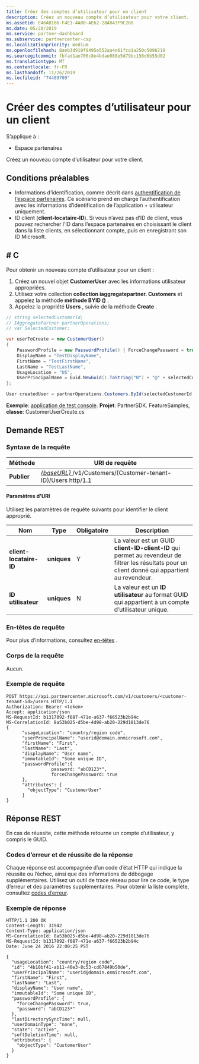 ```yaml
---
title: Créer des comptes d’utilisateur pour un client
description: Créez un nouveau compte d’utilisateur pour votre client.
ms.assetid: E46AB186-F4E1-4A00-AE62-28A843F9C288
ms.date: 05/28/2019
ms.service: partner-dashboard
ms.subservice: partnercenter-csp
ms.localizationpriority: medium
ms.openlocfilehash: 8aeb3d910f8495e552aa4e61fca1a250c5096210
ms.sourcegitcommit: fbfad1ae706c8e4bdae080e5d79bc158d6b55d02
ms.translationtype: MT
ms.contentlocale: fr-FR
ms.lasthandoff: 11/26/2019
ms.locfileid: "74489709"
---
```

# <a name="create-user-accounts-for-a-customer"></a>Créer des comptes d’utilisateur pour un client

S’applique à :

- Espace partenaires

Créez un nouveau compte d’utilisateur pour votre client.

## <a name="prerequisites"></a>Conditions préalables

- Informations d’identification, comme décrit dans [authentification de l’espace partenaires](partner-center-authentication.md). Ce scénario prend en charge l’authentification avec les informations d’identification de l’application + utilisateur uniquement.
- ID client (**client-locataire-ID**). Si vous n’avez pas d’ID de client, vous pouvez rechercher l’ID dans l’espace partenaires en choisissant le client dans la liste clients, en sélectionnant compte, puis en enregistrant son ID Microsoft.

## <a name="c"></a>\# C

Pour obtenir un nouveau compte d’utilisateur pour un client :

1. Créez un nouvel objet **CustomerUser** avec les informations utilisateur appropriées.
2. Utilisez votre collection **collection iaggregatepartner. Customers** et appelez la méthode **méthode BYID ()** .
3. Appelez la propriété **Users** , suivie de la méthode **Create** .

``` csharp
// string selectedCustomerId;
// IAggregatePartner partnerOperations;
// var SelectedCustomer;

var userToCreate = new CustomerUser()
{
    PasswordProfile = new PasswordProfile() { ForceChangePassword = true, Password = "Password!1" },
    DisplayName = "TestDisplayName",
    FirstName = "TestFirstName",
    LastName = "TestLastName",
    UsageLocation = "US",
    UserPrincipalName = Guid.NewGuid().ToString("N") + "@" + selectedCustomer.CompanyProfile.Domain.ToString()
};

User createdUser = partnerOperations.Customers.ById(selectedCustomerId).Users.Create(userToCreate);
```

**Exemple**: [application de test console](console-test-app.md). **Projet**: PartnerSDK. FeatureSamples, **classe**: CustomerUserCreate.cs

## <a name="rest-request"></a>Demande REST

### <a name="request-syntax"></a>Syntaxe de la requête

| Méthode   | URI de requête                                                                                  |
|----------|----------------------------------------------------------------------------------------------|
| **Publier** | [ *{baseURL}* ](partner-center-rest-urls.md)/v1/Customers/{Customer-tenant-ID}/Users http/1.1 |

#### <a name="uri-parameters"></a>Paramètres d’URI

Utilisez les paramètres de requête suivants pour identifier le client approprié.

| Nom | Type | Obligatoire | Description |
|----- |----- | -------- |------------ |
| **client-locataire-ID** | **uniques** | Y | La valeur est un GUID **client-ID-client-ID** qui permet au revendeur de filtrer les résultats pour un client donné qui appartient au revendeur. |
| **ID utilisateur** | **uniques** | N | La valeur est un **ID utilisateur** au format GUID qui appartient à un compte d’utilisateur unique. |

### <a name="request-headers"></a>En-têtes de requête

Pour plus d’informations, consultez [en-têtes](headers.md) .

### <a name="request-body"></a>Corps de la requête

Aucun.

### <a name="request-example"></a>Exemple de requête

```http
POST https://api.partnercenter.microsoft.com/v1/customers/<customer-tenant-id>/users HTTP/1.1
Authorization: Bearer <token>
Accept: application/json
MS-RequestId: b1317092-f087-471e-a637-f66523b2b94c
MS-CorrelationId: 8a53b025-d5be-4d98-ab20-229d1813de76
{
      "usageLocation": "country/region code",
      "userPrincipalName": "userid@domain.onmicrosoft.com",
      "firstName": "First",
      "lastName": "Last",
      "displayName": "User name",  
      "immutableId": "Some unique ID",
      "passwordProfile":{
                 password: "abCD123*",
                 forceChangePassword: true
      },
      "attributes": {
        "objectType": "CustomerUser"
      }
}
```

## <a name="rest-response"></a>Réponse REST

En cas de réussite, cette méthode retourne un compte d’utilisateur, y compris le GUID.

### <a name="response-success-and-error-codes"></a>Codes d’erreur et de réussite de la réponse

Chaque réponse est accompagnée d’un code d’état HTTP qui indique la réussite ou l’échec, ainsi que des informations de débogage supplémentaires. Utilisez un outil de trace réseau pour lire ce code, le type d’erreur et des paramètres supplémentaires. Pour obtenir la liste complète, consultez [codes d’erreur](error-codes.md).

### <a name="response-example"></a>Exemple de réponse

```http
HTTP/1.1 200 OK
Content-Length: 31942
Content-Type: application/json
MS-CorrelationId: 8a53b025-d5be-4d98-ab20-229d1813de76
MS-RequestId: b1317092-f087-471e-a637-f66523b2b94c
Date: June 24 2016 22:00:25 PST

{
  "usageLocation": "country/region code",
  "id": "4b10bf41-ab11-40e3-8c53-cd67849b50de",
  "userPrincipalName": "userid@domain.onmicrosoft.com",
  "firstName": "First",
  "lastName": "Last",
  "displayName": "User name",
  "immutableId": "Some unique ID",
  "passwordProfile": {
    "forceChangePassword": true,
    "password": "abCD123*"
  },
  "lastDirectorySyncTime": null,
  "userDomainType": "none",
  "state": "active",
  "softDeletionTime": null,
  "attributes": {
    "objectType": "CustomerUser"
  }
}
```
